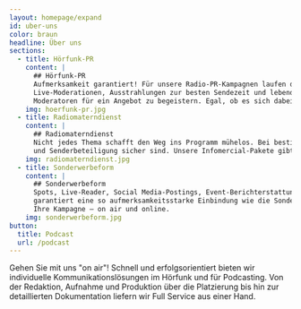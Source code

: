 ```yaml
---
layout: homepage/expand
id: uber-uns
color: braun
headline: Über uns
sections:
  - title: Hörfunk-PR
    content: |
      ## Hörfunk-PR
      Aufmerksamkeit garantiert! Für unsere Radio-PR-Kampagnen laufen die Telefone heiß. Durch persönliche Ansprache schafft es Ihr Thema so bundesweit on air – mit
      Live-Moderationen, Ausstrahlungen zur besten Sendezeit und lebendigen Umsetzungen. Wir geben Ihrer Kampagne Zeit und lassen nichts unversucht, Journalisten und
      Moderatoren für ein Angebot zu begeistern. Egal, ob es sich dabei um Interview-O-Töne, sendefertige Beiträge oder Gewinnspiele handelt.
    img: hoerfunk-pr.jpg
  - title: Radiomaterndienst
    content: |
      ## Radiomaterndienst
      Nicht jedes Thema schafft den Weg ins Programm mühelos. Bei bestimmten Voraussetzungen ist unser Materndienst die bessere Wahl, damit Ihnen eine hohe Reichweite
      und Senderbeteiligung sicher sind. Unsere Infomercial-Pakete gibt es „vorgeschnürt“ und ganz individuell zusammengestellt.
    img: radiomaterndienst.jpg
  - title: Sonderwerbeform
    content: |
      ## Sonderwerbeform
      Spots, Live-Reader, Social Media-Postings, Event-Berichterstattung und, und, und… Keine Form der Radiokommunikation bietet so vielseitige Möglichkeiten und
      garantiert eine so aufmerksamkeitsstarke Einbindung wie die Sonderwerbeform. Gemeinsam mit ausgesuchten Radiosendern entwickeln wir die optimale Strategie für
      Ihre Kampagne – on air und online.
    img: sonderwerbeform.jpg
button:
  title: Podcast
  url: /podcast
---
```


Gehen Sie mit uns "on air"! Schnell und erfolgsorientiert bieten wir individuelle Kommunikationslösungen im Hörfunk und für Podcasting. Von der Redaktion, Aufnahme
und Produktion über die Platzierung bis hin zur detaillierten Dokumentation liefern wir Full Service aus einer Hand.
